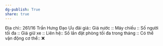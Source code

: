 ```yaml
---
dg-publish: True
share: true
---
```

Địa chỉ:: 261/16 Trần Hưng Đạo
Ưu đãi giá:: 
Giá nước :: 
Máy chiếu :: 
Số người tối đa :: 
Giá giữ xe :: 
Liên hệ:: 
Số lần đặt phòng tối đa trong tháng :: 
Có thể vận động cơ thể:: ❌
